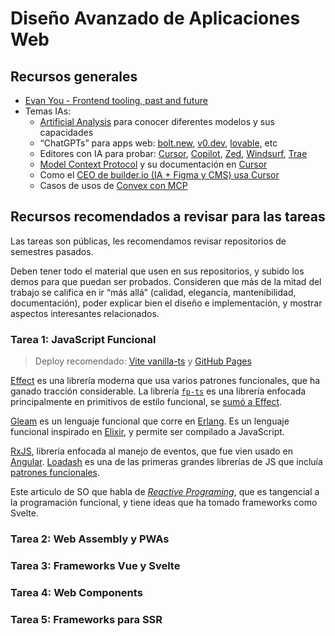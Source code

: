 # Diseño Avanzado de Aplicaciones Web

## Recursos generales

- [Evan You - Frontend tooling, past and future](https://www.youtube.com/watch?v=5mn3EpWCcJs&t=16343s)
- Temas IAs:
  - [Artificial Analysis](https://artificialanalysis.ai) para conocer diferentes modelos y sus capacidades
  - “ChatGPTs” para apps web: [bolt.new](https://bolt.new/), [v0.dev](https://v0.dev), [lovable](https://lovable.dev/), etc
  - Editores con IA para probar: [Cursor](https://cursor.com), [Copilot](https://github.com/features/copilot), [Zed](https://zed.dev/), [Windsurf](https://codeium.com/windsurf), [Trae](https://www.trae.ai/)
  - [Model Context Protocol](https://modelcontextprotocol.io/introduction) y su documentación en [Cursor](https://docs.cursor.com/context/model-context-protocol)
  - Como el [CEO de builder.io (IA + Figma y CMS) usa Cursor](https://www.linkedin.com/video/live/urn:li:ugcPost:7303840329999208448/)
  - Casos de usos de [Convex con MCP](https://stack.convex.dev/convex-mcp-server)

## Recursos recomendados a revisar para las tareas

Las tareas son públicas, les recomendamos revisar repositorios de semestres pasados.

Deben tener todo el material que usen en sus repositorios, y subido los demos para que puedan ser probados.
Consideren que más de la mitad del trabajo se califica en ir “más allá” (calidad, elegancia, mantenibilidad, documentación), poder explicar bien el diseño e implementación, y mostrar aspectos interesantes relacionados.

### Tarea 1: JavaScript Funcional

> Deploy recomendado: [Vite vanilla-ts](https://vite.dev/guide/#scaffolding-your-first-vite-project) y [GitHub Pages](https://vite.dev/guide/static-deploy.html#github-pages)

[Effect](https://effect.website/) es una librería moderna que usa varios patrones funcionales, que ha ganado tracción considerable.
La librería [`fp-ts`](https://github.com/gcanti/fp-ts) es una librería enfocada principalmente en primitivos de estilo funcional, se [sumó a Effect](https://dev.to/effect/a-bright-future-for-effect-455m).

[Gleam](https://gleam.run/) es un lenguaje funcional que corre en [Erlang](https://www.erlang.org/).
Es un lenguaje funcional inspirado en [Elixir](https://elixir-lang.org/), y permite ser compilado a JavaScript.

[RxJS](https://rxjs.dev/), librería enfocada al manejo de eventos, que fue vien usado en [Angular](https://angular.dev/ecosystem/rxjs-interop/output-interop).
[Loadash](https://lodash.com/) es una de las primeras grandes librerías de JS que incluía [patrones funcionales](https://github.com/lodash/lodash/wiki/fp-guide).

Este articulo de SO que habla de [_Reactive Programing_](https://stackoverflow.com/q/1028250), que es tangencial a la programación funcional, y tiene ideas que ha tomado frameworks como Svelte.

### Tarea 2: Web Assembly y PWAs

<!-- TODO: 7 abril -->

### Tarea 3: Frameworks Vue y Svelte

<!-- TODO: 7 mayo -->

<!-- Buscar la historia de Vue y su ecosistema, Svelte y runas -->

### Tarea 4: Web Components

<!-- TODO: 14 mayo -->

<!-- Añadir contraversia con Solid y Svelte -->

### Tarea 5: Frameworks para SSR

<!-- AÑadir conversaciones de diferentes tipos de aplicaciones web -->

<!-- TODO: 16 de mayo -->
